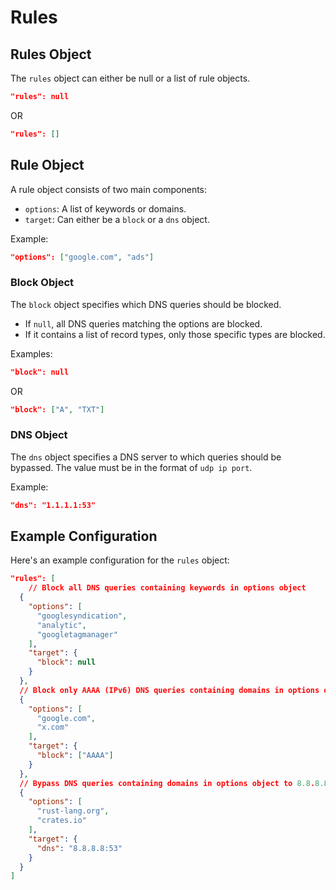 # Rules

## Rules Object

The `rules` object can either be null or a list of rule objects.

```json
"rules": null
```

OR

```json
"rules": []
```

## Rule Object

A rule object consists of two main components:

- `options`: A list of keywords or domains.
- `target`: Can either be a `block` or a `dns` object.

Example:

```json
"options": ["google.com", "ads"]
```

### Block Object

The `block` object specifies which DNS queries should be blocked.

- If `null`, all DNS queries matching the options are blocked.
- If it contains a list of record types, only those specific types are blocked.

Examples:

```json
"block": null
```

OR

```json
"block": ["A", "TXT"]
```

### DNS Object

The `dns` object specifies a DNS server to which queries should be bypassed. The value must be in the format of `udp ip port`.

Example:

```json
"dns": "1.1.1.1:53"
```

## Example Configuration

Here's an example configuration for the `rules` object:

```json
"rules": [
    // Block all DNS queries containing keywords in options object
  {
    "options": [
      "googlesyndication",
      "analytic",
      "googletagmanager"
    ],
    "target": {
      "block": null
    }
  },
  // Block only AAAA (IPv6) DNS queries containing domains in options object
  {
    "options": [
      "google.com",
      "x.com"
    ],
    "target": {
      "block": ["AAAA"]
    }
  },
  // Bypass DNS queries containing domains in options object to 8.8.8.8:53 (Google plaintext DNS server)
  {
    "options": [
      "rust-lang.org",
      "crates.io"
    ],
    "target": {
      "dns": "8.8.8.8:53"
    }
  }
]
```
